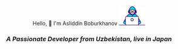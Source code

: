 <p align="center" >Hello, 👋 I'm Asliddin Boburkhanov <img src="Gifs/Developer.gif" width=70px></h1>

<h3 align="center"><i>A Passionate Developer from Uzbekistan, live in Japan</i></h3></br></br>

<!--
**asliddinxanov/asliddinxanov** is a ✨ _special_ ✨ repository because its `README.md` (this file) appears on your GitHub profile.

Here are some ideas to get you started:

- 🔭 I’m currently working on ...
- 🌱 I’m currently learning ...
- 👯 I’m looking to collaborate on ...
- 🤔 I’m looking for help with ...
- 💬 Ask me about ...
- 📫 How to reach me: ...
- 😄 Pronouns: ...
- ⚡ Fun fact: ...
-->
